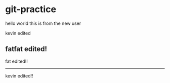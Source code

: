 # git-practice
hello world
this is from the new user

kevin edited

fatfat edited!
-----------------------
fat edited!!

------------------
kevin edited!!